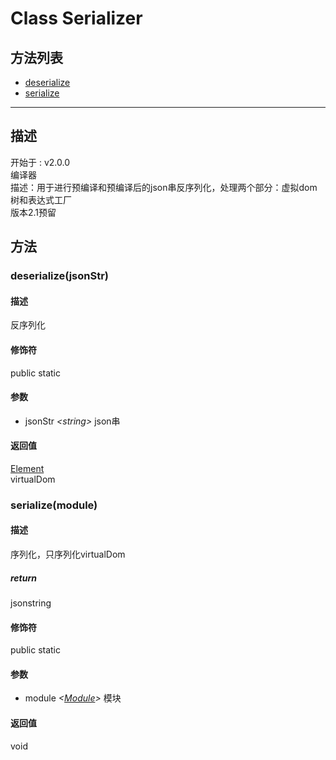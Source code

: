 # Class Serializer
## 方法列表
+ [deserialize](#METHOD_deserialize)
+ [serialize](#METHOD_serialize)
  
---
## 描述
<font class="since">开始于 : v2.0.0</font>  
编译器  
描述：用于进行预编译和预编译后的json串反序列化，处理两个部分：虚拟dom树和表达式工厂  
版本2.1预留  
## 方法
### <a id="METHOD_deserialize">deserialize(jsonStr)</a>
#### 描述
反序列化  
#### 修饰符
<font class="modifier">public  static</font>  
#### 参数
+ jsonStr *&lt;<font class='datatype'>string</font>&gt;* 	json串
  
#### 返回值
<font class='datatype'>[Element](/webroute/api/element)</font>  
virtualDom  
### <a id="METHOD_serialize">serialize(module)</a>
#### 描述
序列化，只序列化virtualDom  
##### return
jsonstring  
#### 修饰符
<font class="modifier">public  static</font>  
#### 参数
+ module *&lt;<font class='datatype'>[Module](/webroute/api/module)</font>&gt;* 	模块
  
#### 返回值
void  
